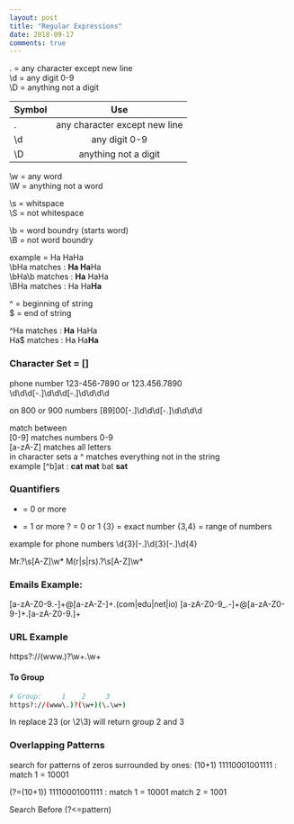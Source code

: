 ```yaml
---
layout: post
title: "Regular Expressions"
date: 2018-09-17
comments: true
---
```


.    = any character except new line  
\d = any digit 0-9  
\D = anything not a digit

| Symbol        | Use                            |
| ------------- |:------------------------------:|
| .             | any character except new line  |
| \d            | any digit 0-9                  |
| \D            | anything not a digit           |


\w = any word  
\W = anything not a word

\s = whitspace  
\S = not whitespace

\b = word boundry (starts word)  
\B = not word boundry

example = Ha HaHa  
\bHa matches     : **Ha Ha**Ha  
\bHa\b matches : **Ha** HaHa  
\BHa matches     : Ha Ha**Ha**  

^ = beginning of string  
$ = end of string

^Ha matches : **Ha** HaHa  
Ha$ matches : Ha Ha**Ha**

### Character Set = []

phone number 123-456-7890 or 123.456.7890  
\d\d\d[-.]\d\d\d[-.]\d\d\d\d

on 800 or 900 numbers
[89]00[-.]\d\d\d[-.]\d\d\d\d

match between  
[0-9] matches numbers 0-9  
[a-zA-Z] matches all letters  
in character sets a ^ matches everything  not in the string  
example [^b]at : **cat mat** bat **sat**

### Quantifiers

* = 0 or more
+ = 1 or more
? = 0 or 1
{3} = exact number
{3,4} = range of numbers

example for phone numbers
\d{3}[-.]\d{3}[-.]\d{4}

Mr\.?\s[A-Z]\w*
M(r|s|rs)\.?\s[A-Z]\w*

### Emails Example:

[a-zA-Z0-9.-]+@[a-zA-Z-]+\.(com|edu|net|io)
[a-zA-Z0-9_.-]+@[a-zA-Z0-9-]+\.[a-zA-Z0-9.]+

### URL Example

https?://(www\.)?\w+\.\w+

#### To Group

```bash
# Group:     1    2     3
https?://(www\.)?(\w+)(\.\w+)
```

In replace $2$3 (or \2\3) will return group 2 and 3

### Overlapping Patterns

search for patterns of zeros surrounded by ones:
(10+1)
11110001001111 : match 1 = 10001

(?=(10+1))
11110001001111 : match 1 = 10001 match 2 = 1001

Search Before (?<=pattern)